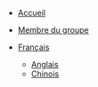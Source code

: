 <!-- navbar docs/_navbar.md -->
- [Accueil](./fr/) 
- [Membre du groupe](Fr/navbar/Team/members.md)
  
- [Français](./Fr/)
  - [Anglais]()
  - [Chinois](./Cn/)
